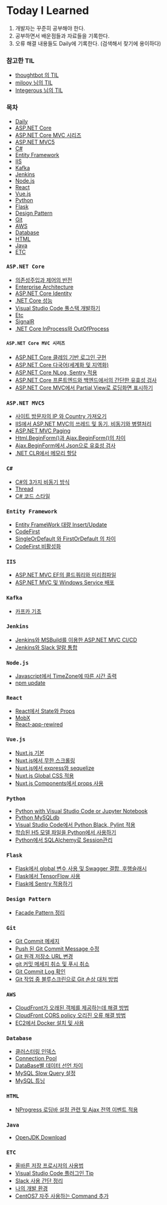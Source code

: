 # Today I Learned
 1. 개발자는 꾸준히 공부해야 한다.
 2. 공부하면서 배운점들과 자료들을 기록한다.
 3. 오류 해결 내용들도 Daily에 기록한다. (검색해서 찾기에 용이하다)

### 참고한 TIL
 - [thoughtbot 의 TIL](https://github.com/thoughtbot/til)
 - [milooy 님의 TIL](https://github.com/milooy/TIL)
 - [Integerous 님의 TIL](https://github.com/Integerous/TIL)

### 목차
- [Daily](https://github.com/JHyeok/TIL/tree/master/TIL/Daily)
- [ASP.NET Core](#aspnetcore)
- [ASP.NET Core MVC 시리즈](#aspnetcoremvc)
- [ASP.NET MVC5](#aspnetmvc5)
- [C#](#csharp)
- [Entity Framework](#entityframework)
- [IIS](#iis)
- [Kafka](#kafka)
- [Jenkins](#jenkins)
- [Node.js](#nodejs)
- [React](#react)
- [Vue.js](#vuejs)
- [Python](#python)
- [Flask](#flask)
- [Design Pattern](#designpattern)
- [Git](#git)
- [AWS](#aws)
- [Database](#database)
- [HTML](#html)
- [Java](#java)
- [ETC](#etc)

<div id="aspnetcore" />

### `ASP.NET Core`

- [의존성주입과 제어의 반전](https://github.com/JHyeok/TIL/blob/master/TIL/ASP.NET%20Core/DI-and-IOC.md)
- [Enterprise Architecture](https://github.com/JHyeok/TIL/blob/master/TIL/ASP.NET%20Core/enterprise-architecture.md)
- [ASP.NET Core Identity](https://github.com/JHyeok/TIL/blob/master/TIL/ASP.NET%20Core/Identity.md)
- [.NET Core 성능](https://github.com/JHyeok/TIL/blob/master/TIL/ASP.NET%20Core/net-core-performance.md)
- [Visual Studio Code 풀스택 개발하기](https://github.com/JHyeok/TIL/blob/master/TIL/ASP.NET%20Core/vscode-fullstack-dotent.md)
- [Etc](https://github.com/JHyeok/TIL/blob/master/TIL/ASP.NET%20Core/Etc.md)
- [SignalR](https://github.com/JHyeok/TIL/blob/master/TIL/ASP.NET%20Core/SignalR.md)
- [.NET Core InProcess와 OutOfProcess](https://github.com/JHyeok/TIL/blob/master/TIL/ASP.NET%20Core/deploy.md)

<div id="aspnetcoremvc" />

#### `ASP.NET Core MVC 시리즈`
- [ASP.NET Core 클레임 기반 로그인 구현](https://github.com/JHyeok/TIL/blob/master/TIL/ASP.NET%20Core/claims-login.md)
- [ASP.NET Core 다국어(세계화 및 지역화)](https://github.com/JHyeok/TIL/blob/master/TIL/ASP.NET%20Core/localizer.md)
- [ASP.NET Core NLog, Sentry 적용](https://github.com/JHyeok/TIL/blob/master/TIL/ASP.NET%20Core/nlog-sentry.md)
- [ASP.NET Core 프론트엔드와 백엔드에서의 간단한 유효성 검사](https://github.com/JHyeok/TIL/blob/master/TIL/ASP.NET%20Core/validate.md)
- [ASP.NET Core MVC에서 Partial View로 로딩화면 표시하기](https://github.com/JHyeok/TIL/blob/master/TIL/ASP.NET%20Core/loading-partial-view.md)

<div id="aspnetmvc5" />

### `ASP.NET MVC5`

- [사이트 방문자의 IP 와 Country 가져오기](https://github.com/JHyeok/TIL/blob/master/TIL/ASP.NET%20MVC5/get-visitors-ip-country.md)
- [IIS에서 ASP.NET MVC의 쓰레드 및 동기, 비동기와 병렬처리](https://github.com/JHyeok/TIL/blob/master/TIL/ASP.NET%20MVC5/async.md)
- [ASP.NET MVC Paging](https://github.com/JHyeok/TIL/blob/master/TIL/ASP.NET%20MVC5/paging.md)
- [Html.BeginForm()과 Ajax.BeginForm()의 차이](https://github.com/JHyeok/TIL/blob/master/TIL/ASP.NET%20MVC5/beginform.md)
- [Ajax.BeginForm에서 Json으로 유효성 검사](https://github.com/JHyeok/TIL/blob/master/TIL/ASP.NET%20MVC5/ajax-beginform-validate.md)
- [.NET CLR에서 메모리 할당](https://github.com/JHyeok/TIL/blob/master/TIL/ASP.NET%20MVC5/memory-allocation.md)

<div id="csharp" />

### `C#`

- [C#의 3가지 비동기 방식](https://github.com/JHyeok/TIL/blob/master/TIL/CSharp/Asynchronous.md)
- [Thread](https://github.com/JHyeok/TIL/blob/master/TIL/CSharp/Thread.md)
- [C# 코드 스타일](https://github.com/JHyeok/TIL/blob/master/TIL/CSharp/csharp-code-style.md)

<div id="entityframework" />

### `Entity Framework`

- [Entity FrameWork 대량 Insert/Update](https://github.com/JHyeok/TIL/blob/master/TIL/Entity%20Framework/bulk-insert-update.md)
- [CodeFirst](https://github.com/JHyeok/TIL/blob/master/TIL/Entity%20Framework/CodeFirst.md)
- [SingleOrDefault 와 FirstOrDefault 의 차이](https://github.com/JHyeok/TIL/blob/master/TIL/Entity%20Framework/single-and-first.md)
- [CodeFirst 비활성화](https://github.com/JHyeok/TIL/blob/master/TIL/Entity%20Framework/disable-codefirst.md)

<div id="iis" />

### `IIS`
- [ASP.NET MVC EF의 콜드쿼리와 미리컴파일](https://github.com/JHyeok/TIL/blob/master/TIL/IIS/aspnetmvc-coldquery-precompile.md)
- [ASP.NET MVC 및 Windows Service 배포](https://github.com/JHyeok/TIL/blob/master/TIL/IIS/deploy-dotnet-windows-service.md)

<div id="kafka" />

### `Kafka`

- [카프카 기초](https://github.com/JHyeok/TIL/blob/master/TIL/Kafka/Basic.md)

<div id="jenkins" />

### `Jenkins`

- [Jenkins와 MSBuild를 이용한 ASP.NET MVC CI/CD](https://github.com/JHyeok/TIL/blob/master/TIL/Jenkins/aspnet-ci-cd.md)
- [Jenkins와 Slack 알람 통합](https://github.com/JHyeok/TIL/blob/master/TIL/Jenkins/jenkins-with-slack-notifications.md)

<div id="nodejs" />

### `Node.js`

- [Javascript에서 TimeZone에 따른 시간 출력](https://github.com/JHyeok/TIL/blob/master/TIL/Node.js/js-locale-string.md)
- [npm update](https://github.com/JHyeok/TIL/blob/master/TIL/Node.js/npm-package.md)

<div id="react" />

### `React`

- [React에서 State와 Props](https://github.com/JHyeok/TIL/blob/master/TIL/React/state-and-props.md)
- [MobX](https://github.com/JHyeok/TIL/blob/master/TIL/React/MobX.md)
- [React-app-rewired](https://github.com/JHyeok/TIL/blob/master/TIL/React/React-app-rewired.md)

<div id="vuejs" />

### `Vue.js`

- [Nuxt.js 기본](https://github.com/JHyeok/TIL/blob/master/TIL/Vue.js/nuxt-basic.md)
- [Nuxt.js에서 무한 스크롤링](https://github.com/JHyeok/TIL/blob/master/TIL/Vue.js/vue-infinite-loading.md)
- [Nuxt.js에서 express와 sequelize](https://github.com/JHyeok/TIL/blob/master/TIL/Vue.js/nuxt-express-sequelize.md)
- [Nuxt.js Global CSS 적용](https://github.com/JHyeok/TIL/blob/master/TIL/Vue.js/nuxt-css.md)
- [Nuxt.js Components에서 props 사용](https://github.com/JHyeok/TIL/blob/master/TIL/Vue.js/nuxt-components-props.md)

<div id="python" />

### `Python`

- [Python with Visual Studio Code or Jupyter Notebook](https://github.com/JHyeok/TIL/blob/master/TIL/Python/python-getting-started.md)
- [Python MySQLdb](https://github.com/JHyeok/TIL/blob/master/TIL/Python/python-mysqldb.md)
- [Visual Studio Code에서 Python Black, Pylint 적용](https://github.com/JHyeok/TIL/blob/master/TIL/Python/python-black-pylint.md)
- [학습된 H5 모델 파일을 Python에서 사용하기](https://github.com/JHyeok/TIL/blob/master/TIL/Python/python-load-tensorflow-model.md)
- [Python에서 SQLAlchemy로 Session관리](https://github.com/JHyeok/TIL/blob/master/TIL/Python/python-sqlalchemy-session.md)

<div id="flask" />

### `Flask`

- [Flask에서 global 변수 사용 및 Swagger 결합, 후행슬래시](https://github.com/JHyeok/TIL/blob/master/TIL/Flask/flask-global-swagger-router.md)
- [Flask에서 TensorFlow 사용](https://github.com/JHyeok/TIL/blob/master/TIL/Flask/flask-tensorflow.md)
- [Flask에 Sentry 적용하기](https://github.com/JHyeok/TIL/blob/master/TIL/Flask/flask-sentry.md)

<div id="designpattern" />

### `Design Pattern`

- [Facade Pattern 정리](https://github.com/JHyeok/TIL/blob/master/TIL/Design%20Pattern/facade-pattern.md)

<div id="git" />

### `Git`

- [Git Commit 메세지](https://github.com/JHyeok/TIL/blob/master/TIL/Git/git-commit-message.md)
- [Push 된 Git Commit Message 수정](https://github.com/JHyeok/TIL/blob/master/TIL/Git/git-commit-message-edit.md)
- [Git 원격 저장소 URL 변경](https://github.com/JHyeok/TIL/blob/master/TIL/Git/git-remote-url-edit.md)
- [git 커밋 메세지 취소 및 푸시 취소](https://github.com/JHyeok/TIL/blob/master/TIL/Git/git-commit-push-cancel.md)
- [Git Commit Log 확인](https://github.com/JHyeok/TIL/blob/master/TIL/Git/git-commit-log.md)
- [Git 작업 중 블루스크린으로 Git 손상 대처 방법](https://github.com/JHyeok/TIL/blob/master/TIL/Git/git-bluescreen.md)

<div id="aws" />

### `AWS`

- [CloudFront가 오래된 객체를 제공하는데 해결 방법](https://github.com/JHyeok/TIL/blob/master/TIL/AWS/cloudfront-s3.md)
- [CloudFront CORS policy 오리진 오류 해결 방법](https://github.com/JHyeok/TIL/blob/master/TIL/AWS/cloudfront-cors.md)
- [EC2에서 Docker 설치 및 사용](https://github.com/JHyeok/TIL/blob/master/TIL/AWS/ec2-docker.md)

<div id="database" />

### `Database`

- [클러스터링 인덱스](https://github.com/JHyeok/TIL/blob/master/TIL/Database/clustered-index.md)
- [Connection Pool](https://github.com/JHyeok/TIL/blob/master/TIL/Database/connection-pool.md)
- [DataBase별 데이터 선언 차이](https://github.com/JHyeok/TIL/blob/master/TIL/Database/database-varchar.md)
- [MySQL Slow Query 설정](https://github.com/JHyeok/TIL/blob/master/TIL/Database/mysql-slow-query.md)
- [MySQL 튜닝](https://github.com/JHyeok/TIL/blob/master/TIL/Database/mysql-mycnf.md)

<div id="html" />

### `HTML`

- [NProgress 로딩바 설정 관련 및 Ajax 전역 이벤트 적용](https://github.com/JHyeok/TIL/blob/master/TIL/HTML/NProgress.md)

<div id="java" />

### `Java`

- [OpenJDK Download](https://github.com/JHyeok/TIL/blob/master/TIL/Java/openjdk.md)

<div id="etc" />

### `ETC`

- [올바른 저장 프로시저의 사용법](https://github.com/JHyeok/TIL/blob/master/TIL/ETC/why-use-stored-prodecure.md)
- [Visual Studio Code 플러그인 Tip](https://github.com/JHyeok/TIL/blob/master/TIL/ETC/vscode-tip.md)
- [Slack 사용 간단 정리](https://github.com/JHyeok/TIL/blob/master/TIL/ETC/slack-get-started.md)
- [나의 개발 환경](https://github.com/JHyeok/TIL/blob/master/TIL/ETC/development-environment.md)
- [CentOS7 자주 사용하는 Command 추가](https://github.com/JHyeok/TIL/blob/master/TIL/ETC/centos-command.md)



